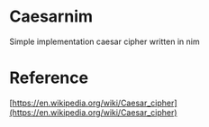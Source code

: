 # Caesarnim

Simple implementation caesar cipher written in nim

# Reference

[https://en.wikipedia.org/wiki/Caesar_cipher](https://en.wikipedia.org/wiki/Caesar_cipher)
